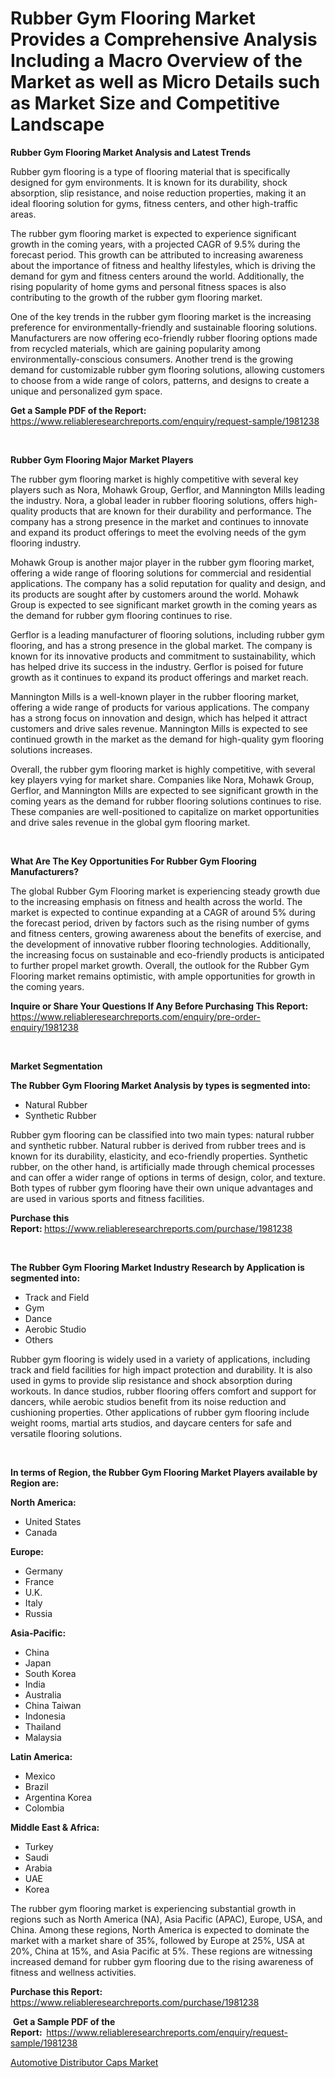 <p><h1>Rubber Gym Flooring Market Provides a Comprehensive Analysis Including a Macro Overview of the Market as well as Micro Details such as Market Size and Competitive Landscape</h1></p><p><strong>Rubber Gym Flooring Market Analysis and Latest Trends</strong></p>
<p><p>Rubber gym flooring is a type of flooring material that is specifically designed for gym environments. It is known for its durability, shock absorption, slip resistance, and noise reduction properties, making it an ideal flooring solution for gyms, fitness centers, and other high-traffic areas.</p><p>The rubber gym flooring market is expected to experience significant growth in the coming years, with a projected CAGR of 9.5% during the forecast period. This growth can be attributed to increasing awareness about the importance of fitness and healthy lifestyles, which is driving the demand for gym and fitness centers around the world. Additionally, the rising popularity of home gyms and personal fitness spaces is also contributing to the growth of the rubber gym flooring market.</p><p>One of the key trends in the rubber gym flooring market is the increasing preference for environmentally-friendly and sustainable flooring solutions. Manufacturers are now offering eco-friendly rubber flooring options made from recycled materials, which are gaining popularity among environmentally-conscious consumers. Another trend is the growing demand for customizable rubber gym flooring solutions, allowing customers to choose from a wide range of colors, patterns, and designs to create a unique and personalized gym space.</p></p>
<p><strong>Get a Sample PDF of the Report:&nbsp;</strong> <a href="https://www.reliableresearchreports.com/enquiry/request-sample/1981238">https://www.reliableresearchreports.com/enquiry/request-sample/1981238</a></p>
<p>&nbsp;</p>
<p><strong>Rubber Gym Flooring Major Market Players</strong></p>
<p><p>The rubber gym flooring market is highly competitive with several key players such as Nora, Mohawk Group, Gerflor, and Mannington Mills leading the industry. Nora, a global leader in rubber flooring solutions, offers high-quality products that are known for their durability and performance. The company has a strong presence in the market and continues to innovate and expand its product offerings to meet the evolving needs of the gym flooring industry.</p><p>Mohawk Group is another major player in the rubber gym flooring market, offering a wide range of flooring solutions for commercial and residential applications. The company has a solid reputation for quality and design, and its products are sought after by customers around the world. Mohawk Group is expected to see significant market growth in the coming years as the demand for rubber gym flooring continues to rise.</p><p>Gerflor is a leading manufacturer of flooring solutions, including rubber gym flooring, and has a strong presence in the global market. The company is known for its innovative products and commitment to sustainability, which has helped drive its success in the industry. Gerflor is poised for future growth as it continues to expand its product offerings and market reach.</p><p>Mannington Mills is a well-known player in the rubber flooring market, offering a wide range of products for various applications. The company has a strong focus on innovation and design, which has helped it attract customers and drive sales revenue. Mannington Mills is expected to see continued growth in the market as the demand for high-quality gym flooring solutions increases.</p><p>Overall, the rubber gym flooring market is highly competitive, with several key players vying for market share. Companies like Nora, Mohawk Group, Gerflor, and Mannington Mills are expected to see significant growth in the coming years as the demand for rubber flooring solutions continues to rise. These companies are well-positioned to capitalize on market opportunities and drive sales revenue in the global gym flooring market.</p></p>
<p>&nbsp;</p>
<p><strong>What Are The Key Opportunities For Rubber Gym Flooring Manufacturers?</strong></p>
<p><p>The global Rubber Gym Flooring market is experiencing steady growth due to the increasing emphasis on fitness and health across the world. The market is expected to continue expanding at a CAGR of around 5% during the forecast period, driven by factors such as the rising number of gyms and fitness centers, growing awareness about the benefits of exercise, and the development of innovative rubber flooring technologies. Additionally, the increasing focus on sustainable and eco-friendly products is anticipated to further propel market growth. Overall, the outlook for the Rubber Gym Flooring market remains optimistic, with ample opportunities for growth in the coming years.</p></p>
<p><strong>Inquire or Share Your Questions If Any Before Purchasing This Report:</strong> <a href="https://www.reliableresearchreports.com/enquiry/pre-order-enquiry/1981238">https://www.reliableresearchreports.com/enquiry/pre-order-enquiry/1981238</a></p>
<p>&nbsp;</p>
<p><strong>Market Segmentation</strong></p>
<p><strong>The Rubber Gym Flooring Market Analysis by types is segmented into:</strong></p>
<p><ul><li>Natural Rubber</li><li>Synthetic Rubber</li></ul></p>
<p><p>Rubber gym flooring can be classified into two main types: natural rubber and synthetic rubber. Natural rubber is derived from rubber trees and is known for its durability, elasticity, and eco-friendly properties. Synthetic rubber, on the other hand, is artificially made through chemical processes and can offer a wider range of options in terms of design, color, and texture. Both types of rubber gym flooring have their own unique advantages and are used in various sports and fitness facilities.</p></p>
<p><strong>Purchase this Report:&nbsp;</strong><a href="https://www.reliableresearchreports.com/purchase/1981238">https://www.reliableresearchreports.com/purchase/1981238</a></p>
<p>&nbsp;</p>
<p><strong>The Rubber Gym Flooring Market Industry Research by Application is segmented into:</strong></p>
<p><ul><li>Track and Field</li><li>Gym</li><li>Dance</li><li>Aerobic Studio</li><li>Others</li></ul></p>
<p><p>Rubber gym flooring is widely used in a variety of applications, including track and field facilities for high impact protection and durability. It is also used in gyms to provide slip resistance and shock absorption during workouts. In dance studios, rubber flooring offers comfort and support for dancers, while aerobic studios benefit from its noise reduction and cushioning properties. Other applications of rubber gym flooring include weight rooms, martial arts studios, and daycare centers for safe and versatile flooring solutions.</p></p>
<p>&nbsp;</p>
<p><strong>In terms of Region, the Rubber Gym Flooring Market Players available by Region are:</strong></p>
<p>
    <p> <strong> North America: </strong>
        <ul>
            <li>United States</li>
            <li>Canada</li>
        </ul>
        </p> 
    <p> <strong> Europe: </strong>
        <ul>
            <li>Germany</li>
            <li>France</li>
            <li>U.K.</li>
            <li>Italy</li>
            <li>Russia</li>
        </ul>
        </p> 
    <p> <strong> Asia-Pacific: </strong>
        <ul>
            <li>China</li>
            <li>Japan</li>
            <li>South Korea</li>
            <li>India</li>
            <li>Australia</li>
            <li>China Taiwan</li>
            <li>Indonesia</li>
            <li>Thailand</li>
            <li>Malaysia</li>
        </ul>
        </p> 
    <p> <strong> Latin America: </strong>
        <ul>
            <li>Mexico</li>
            <li>Brazil</li>
            <li>Argentina Korea</li>
            <li>Colombia</li>
        </ul>
        </p> 
    <p> <strong> Middle East & Africa: </strong>
        <ul>
            <li>Turkey</li>
            <li>Saudi</li>
            <li>Arabia</li>
            <li>UAE</li>
            <li>Korea</li>
        </ul>
    </p>
    </p>
<p><p>The rubber gym flooring market is experiencing substantial growth in regions such as North America (NA), Asia Pacific (APAC), Europe, USA, and China. Among these regions, North America is expected to dominate the market with a market share of 35%, followed by Europe at 25%, USA at 20%, China at 15%, and Asia Pacific at 5%. These regions are witnessing increased demand for rubber gym flooring due to the rising awareness of fitness and wellness activities.</p></p>
<p><strong>Purchase this Report: </strong><a href="https://www.reliableresearchreports.com/purchase/1981238">https://www.reliableresearchreports.com/purchase/1981238</a></p>
<p>&nbsp;<strong>Get a Sample PDF of the Report:&nbsp;&nbsp;</strong><a href="https://www.reliableresearchreports.com/enquiry/request-sample/1981238">https://www.reliableresearchreports.com/enquiry/request-sample/1981238</a></p>
<p><strong></strong></p>
<p><p><a href="https://noble-drawer-34c.notion.site/Automotive-Distributor-Caps-Market-Size-Global-Industry-Overview-Market-Segmentation-and-Forecast--0eb7e191668744b18893d6c02d3be876">Automotive Distributor Caps Market</a></p></p>
